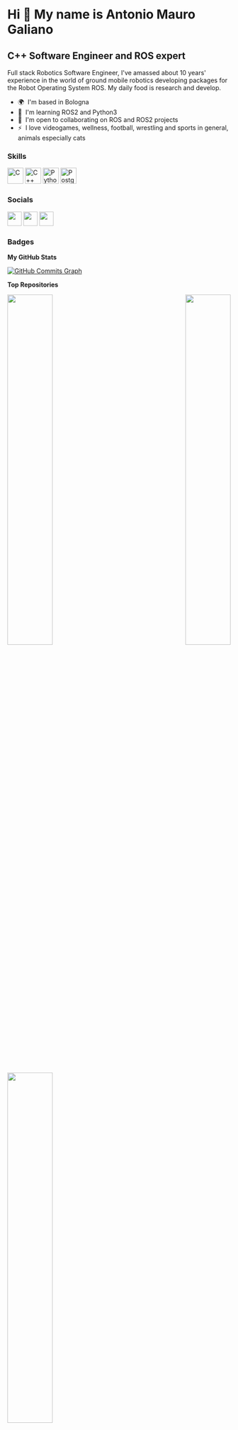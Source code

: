 Hi 👋 My name is Antonio Mauro Galiano
======================================

C++ Software Engineer and ROS expert
------------------------------------

Full stack Robotics Software Engineer, I've amassed about 10 years' experience in the world of ground mobile robotics developing packages for the Robot Operating System ROS. My daily food is research and develop.

* 🌍  I'm based in Bologna
* 🧠  I'm learning ROS2 and Python3
* 🤝  I'm open to collaborating on ROS and ROS2 projects
* ⚡  I love videogames, wellness, football, wrestling and sports in general, animals especially cats

### Skills

<p align="left">
<a href="https://docs.microsoft.com/en-us/cpp/?view=msvc-170" target="_blank" rel="noreferrer"><img src="https://raw.githubusercontent.com/danielcranney/readme-generator/main/public/icons/skills/c-colored.svg" width="36" height="36" alt="C" /></a>
<a href="https://docs.microsoft.com/en-us/cpp/?view=msvc-170" target="_blank" rel="noreferrer"><img src="https://raw.githubusercontent.com/danielcranney/readme-generator/main/public/icons/skills/cplusplus-colored.svg" width="36" height="36" alt="C++" /></a>
<a href="https://www.python.org/" target="_blank" rel="noreferrer"><img src="https://raw.githubusercontent.com/danielcranney/readme-generator/main/public/icons/skills/python-colored.svg" width="36" height="36" alt="Python" /></a>
<a href="https://www.postgresql.org/" target="_blank" rel="noreferrer"><img src="https://raw.githubusercontent.com/danielcranney/readme-generator/main/public/icons/skills/postgresql-colored.svg" width="36" height="36" alt="PostgreSQL" /></a>
</p>


### Socials

<p align="left"> <a href="https://www.github.com/dottantgal" target="_blank" rel="noreferrer"><img src="https://raw.githubusercontent.com/danielcranney/readme-generator/main/public/icons/socials/github.svg" width="32" height="32" /></a> <a href="https://www.linkedin.com/in/antoniomaurogaliano" target="_blank" rel="noreferrer"><img src="https://raw.githubusercontent.com/danielcranney/readme-generator/main/public/icons/socials/linkedin.svg" width="32" height="32" /></a> <a href="https://www.youtube.com/c/UCETHJJBOPkKA1040GUJUAAg" target="_blank" rel="noreferrer"><img src="https://raw.githubusercontent.com/danielcranney/readme-generator/main/public/icons/socials/youtube.svg" width="32" height="32" /></a></p>

### Badges

<b>My GitHub Stats</b>

<a href="http://www.github.com/dottantgal"><img src="https://activity-graph.herokuapp.com/graph?username=dottantgal&bg_color=1c1917&color=ffffff&line=0891b2&point=ffffff&area_color=1c1917&area=true&hide_border=true&custom_title=GitHub%20Commits%20Graph" alt="GitHub Commits Graph" /></a>

<b>Top Repositories</b>

<div width="100%" align="center"><a href="https://github.com/dottantgal/ROS2_learning" align="left"><img align="left" width="45%" src="https://github-readme-stats.vercel.app/api/pin/?username=dottantgal&repo=ROS2_learning&title_color=0891b2&text_color=ffffff&icon_color=0891b2&bg_color=1c1917&hide_border=true&locale=en" /></a><a href="https://github.com/dottantgal/Andy_project" align="right"><img align="right" width="45%" src="https://github-readme-stats.vercel.app/api/pin/?username=dottantgal&repo=Andy_project&title_color=0891b2&text_color=ffffff&icon_color=0891b2&bg_color=1c1917&hide_border=true&locale=en" /></a></div><br /><br /><br />

<br /><br />

<div width="100%" align="center"><a href="https://github.com/dottantgal/hacker_rank" align="left"><img align="left" width="45%" src="https://github-readme-stats.vercel.app/api/pin/?username=dottantgal&repo=hacker_rank&title_color=0891b2&text_color=ffffff&icon_color=0891b2&bg_color=1c1917&hide_border=true&locale=en" /></a></div>
